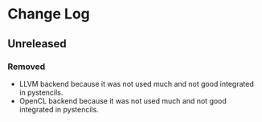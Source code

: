 # Change Log

## Unreleased

### Removed
* LLVM backend because it was not used much and not good integrated in pystencils.
* OpenCL backend because it was not used much and not good integrated in pystencils.
